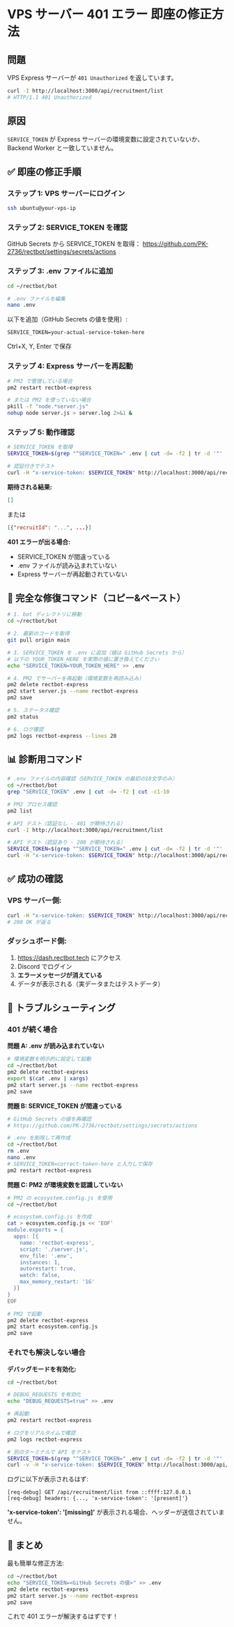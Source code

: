 # VPS サーバー 401 エラー 即座の修正方法

## 問題

VPS Express サーバーが `401 Unauthorized` を返しています。

```bash
curl -I http://localhost:3000/api/recruitment/list
# HTTP/1.1 401 Unauthorized
```

## 原因

`SERVICE_TOKEN` が Express サーバーの環境変数に設定されていないか、Backend Worker と一致していません。

## ✅ 即座の修正手順

### ステップ 1: VPS サーバーにログイン

```bash
ssh ubuntu@your-vps-ip
```

### ステップ 2: SERVICE_TOKEN を確認

GitHub Secrets から SERVICE_TOKEN を取得：
https://github.com/PK-2736/rectbot/settings/secrets/actions

### ステップ 3: .env ファイルに追加

```bash
cd ~/rectbot/bot

# .env ファイルを編集
nano .env
```

以下を追加（GitHub Secrets の値を使用）:
```
SERVICE_TOKEN=your-actual-service-token-here
```

Ctrl+X, Y, Enter で保存

### ステップ 4: Express サーバーを再起動

```bash
# PM2 で管理している場合
pm2 restart rectbot-express

# または PM2 を使っていない場合
pkill -f "node.*server.js"
nohup node server.js > server.log 2>&1 &
```

### ステップ 5: 動作確認

```bash
# SERVICE_TOKEN を取得
SERVICE_TOKEN=$(grep "^SERVICE_TOKEN=" .env | cut -d= -f2 | tr -d '"' | tr -d "'")

# 認証付きでテスト
curl -H "x-service-token: $SERVICE_TOKEN" http://localhost:3000/api/recruitment/list
```

**期待される結果:**
```json
[]
```
または
```json
[{"recruitId": "...", ...}]
```

**401 エラーが出る場合:**
- SERVICE_TOKEN が間違っている
- .env ファイルが読み込まれていない
- Express サーバーが再起動されていない

## 🔧 完全な修復コマンド（コピー&ペースト）

```bash
# 1. bot ディレクトリに移動
cd ~/rectbot/bot

# 2. 最新のコードを取得
git pull origin main

# 3. SERVICE_TOKEN を .env に追加（値は GitHub Secrets から）
# 以下の YOUR_TOKEN_HERE を実際の値に置き換えてください
echo "SERVICE_TOKEN=YOUR_TOKEN_HERE" >> .env

# 4. PM2 でサーバーを再起動（環境変数を再読み込み）
pm2 delete rectbot-express
pm2 start server.js --name rectbot-express
pm2 save

# 5. ステータス確認
pm2 status

# 6. ログ確認
pm2 logs rectbot-express --lines 20
```

## 📊 診断用コマンド

```bash
# .env ファイルの内容確認（SERVICE_TOKEN の最初の10文字のみ）
cd ~/rectbot/bot
grep "SERVICE_TOKEN" .env | cut -d= -f2 | cut -c1-10

# PM2 プロセス確認
pm2 list

# API テスト（認証なし - 401 が期待される）
curl -I http://localhost:3000/api/recruitment/list

# API テスト（認証あり - 200 が期待される）
SERVICE_TOKEN=$(grep "^SERVICE_TOKEN=" .env | cut -d= -f2 | tr -d '"' | tr -d "'")
curl -H "x-service-token: $SERVICE_TOKEN" http://localhost:3000/api/recruitment/list
```

## ✅ 成功の確認

### VPS サーバー側:

```bash
curl -H "x-service-token: $SERVICE_TOKEN" http://localhost:3000/api/recruitment/list
# 200 OK が返る
```

### ダッシュボード側:

1. https://dash.rectbot.tech にアクセス
2. Discord でログイン
3. **エラーメッセージが消えている**
4. データが表示される（実データまたはテストデータ）

## 🐛 トラブルシューティング

### 401 が続く場合

**問題 A: .env が読み込まれていない**
```bash
# 環境変数を明示的に設定して起動
cd ~/rectbot/bot
pm2 delete rectbot-express
export $(cat .env | xargs)
pm2 start server.js --name rectbot-express
pm2 save
```

**問題 B: SERVICE_TOKEN が間違っている**
```bash
# GitHub Secrets の値を再確認
# https://github.com/PK-2736/rectbot/settings/secrets/actions

# .env を削除して再作成
cd ~/rectbot/bot
rm .env
nano .env
# SERVICE_TOKEN=correct-token-here と入力して保存
pm2 restart rectbot-express
```

**問題 C: PM2 が環境変数を認識していない**
```bash
# PM2 の ecosystem.config.js を使用
cd ~/rectbot/bot

# ecosystem.config.js を作成
cat > ecosystem.config.js << 'EOF'
module.exports = {
  apps: [{
    name: 'rectbot-express',
    script: './server.js',
    env_file: '.env',
    instances: 1,
    autorestart: true,
    watch: false,
    max_memory_restart: '1G'
  }]
}
EOF

# PM2 で起動
pm2 delete rectbot-express
pm2 start ecosystem.config.js
pm2 save
```

### それでも解決しない場合

**デバッグモードを有効化:**

```bash
cd ~/rectbot/bot

# DEBUG_REQUESTS を有効化
echo "DEBUG_REQUESTS=true" >> .env

# 再起動
pm2 restart rectbot-express

# ログをリアルタイムで確認
pm2 logs rectbot-express

# 別のターミナルで API をテスト
SERVICE_TOKEN=$(grep "^SERVICE_TOKEN=" .env | cut -d= -f2 | tr -d '"' | tr -d "'")
curl -v -H "x-service-token: $SERVICE_TOKEN" http://localhost:3000/api/recruitment/list
```

ログに以下が表示されるはず:
```
[req-debug] GET /api/recruitment/list from ::ffff:127.0.0.1
[req-debug] headers: {..., 'x-service-token': '[present]'}
```

**'x-service-token': '[missing]'** が表示される場合、ヘッダーが送信されていません。

## 📝 まとめ

最も簡単な修正方法:

```bash
cd ~/rectbot/bot
echo "SERVICE_TOKEN=<GitHub Secrets の値>" >> .env
pm2 delete rectbot-express
pm2 start server.js --name rectbot-express
pm2 save
```

これで 401 エラーが解決するはずです！

